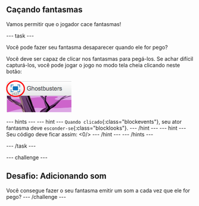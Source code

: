 ## Caçando fantasmas

Vamos permitir que o jogador cace fantasmas!

--- task ---

Você pode fazer seu fantasma desaparecer quando ele for pego?

Você deve ser capaz de clicar nos fantasmas para pegá-los. Se achar difícil capturá-los, você pode jogar o jogo no modo tela cheia clicando neste botão:

![screenshot](images/ghost-fullscreen.png)

--- hints --- --- hint --- `Quando clicado`{:class="blockevents"}, seu ator fantasma deve `esconder-se`{:class="blocklooks"}. --- /hint --- --- hint --- Seu código deve ficar assim: <0/> --- /hint --- --- /hints ---

--- /task ---

--- challenge ---

## Desafio: Adicionando som

Você consegue fazer o seu fantasma emitir um som a cada vez que ele for pego? --- /challenge ---